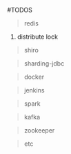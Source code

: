 #TODOS
>redis
1. distribute lock
>shiro

>sharding-jdbc

>docker

>jenkins

>spark

>kafka

>zookeeper

>etc
